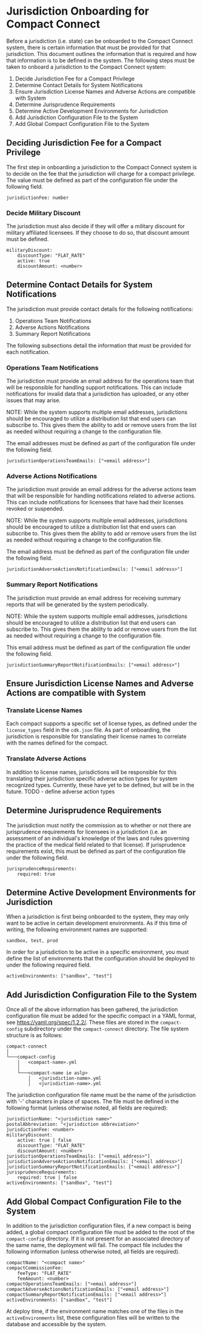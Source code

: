 # Jurisdiction Onboarding for Compact Connect

Before a jurisdiction (i.e. state) can be onboarded to the Compact Connect system, there is certain information that 
must be provided for that jurisdiction. This document outlines the information that is required and how that information
is to be defined in the system. The following steps must be taken to onboard a jurisdiction to the Compact Connect system:

1. Decide Jurisdiction Fee for a Compact Privilege
2. Determine Contact Details for System Notifications
3. Ensure Jurisdiction License Names and Adverse Actions are compatible with System
4. Determine Jurisprudence Requirements
5. Determine Active Development Environments for Jurisdiction
6. Add Jurisdiction Configuration File to the System
7. Add Global Compact Configuration File to the System

## Deciding Jurisdiction Fee for a Compact Privilege
The first step in onboarding a jurisdiction to the Compact Connect system is to decide on the fee that the jurisdiction
will charge for a compact privilege. The value must be defined as part of the configuration file under the following field.
```
jurisdictionFee: number
```

### Decide Military Discount
The jurisdiction must also decide if they will offer a military discount for military affiliated licensees. 
If they choose to do so, that discount amount must be defined.
```
militaryDiscount:  
    discountType: "FLAT_RATE" 
    active: true 
    discountAmount: <number>
```

## Determine Contact Details for System Notifications
The jurisdiction must provide contact details for the following notifications:

1. Operations Team Notifications
2. Adverse Actions Notifications
3. Summary Report Notifications

The following subsections detail the information that must be provided for each notification.

### Operations Team Notifications
The jurisdiction must provide an email address for the operations team that will be responsible for handling support 
notifications. This can include notifications for invalid data that a jurisdiction has uploaded, or any other issues that
may arise. 

NOTE: While the system supports multiple email addresses, jurisdictions should be encouraged to utilize a distribution 
list that end users can subscribe to. This gives them the ability to add or remove users from the list as needed 
without requiring a change to the configuration file.

The email addresses must be defined as part of the configuration file under the following field.
```
jurisdictionOperationsTeamEmails: ["<email address>"]
```

### Adverse Actions Notifications
The jurisdiction must provide an email address for the adverse actions team that will be responsible for handling notifications
related to adverse actions. This can include notifications for licensees that have had their licenses revoked or suspended.

NOTE: While the system supports multiple email addresses, jurisdictions should be encouraged to utilize a distribution 
list that end users can subscribe to. This gives them the ability to add or remove users from the list as needed 
without requiring a change to the configuration file.

The email address must be defined as part of the configuration file under the following field.
```
jurisdictionAdverseActionsNotificationEmails: ["<email address>"]
```

### Summary Report Notifications
The jurisdiction must provide an email address for receiving summary reports that will be generated by the system periodically.

NOTE: While the system supports multiple email addresses, jurisdictions should be encouraged to utilize a distribution 
list that end users can subscribe to. This gives them the ability to add or remove users from the list as needed 
without requiring a change to the configuration file.

This email address must be defined as part of the configuration file under the following field.
```
jurisdictionSummaryReportNotificationEmails: ["<email address>"]
```

## Ensure Jurisdiction License Names and Adverse Actions are compatible with System

### Translate License Names
Each compact supports a specific set of license types, as defined under the `license_types` field in the `cdk.json` file.
As part of onboarding, the jurisdiction is responsible for translating their license names to correlate with the names
defined for the compact.

### Translate Adverse Actions
In addition to license names, jurisdictions will be responsible for this translating their jurisdiction specific 
adverse action types for system recognized types. Currently, these have yet to be defined, but will be in the future.
TODO - define adverse action types

## Determine Jurisprudence Requirements
The jurisdiction must notify the commission as to whether or not there are jurisprudence requirements for licensees 
in a jurisdiction (i.e. an assessment of an individual's knowledge of the laws and rules governing the practice of the
medical field related to that license). If jurisprudence requirements exist, this must be defined as part of the 
configuration file under the following field.
```
jurisprudenceRequirements: 
    required: true
```


## Determine Active Development Environments for Jurisdiction
When a jurisdiction is first being onboarded to the system, they may only want to be active in certain development 
environments.
As if this time of writing, the following environment names are supported:
```
sandbox, test, prod
```

In order for a jurisdiction to be active in a specific environment, you must define the list of environments that the 
configuration should be deployed to under the following required field.
```
activeEnvironments: ["sandbox", "test"]
```

## Add Jurisdiction Configuration File to the System
Once all of the above information has been gathered, the jurisdiction configuration file must be added for the 
specific compact in a YAML format, see https://yaml.org/spec/1.2.2/. These files are stored in the `compact-config` 
subdirectory under the `compact-connect` directory. The file system structure is as follows:
```
compact-connect
│
└───compact-config
    │   <compact-name>.yml
    │   
    └───<compact-name ie aslp>
        │   <jurisdiction-name>.yml
        │   <jurisdiction-name>.yml
```

The jurisdiction configuration file name must be the name of the jurisdiction with '-' characters in place of spaces. 
The file must be defined in the following format (unless otherwise noted, all fields are required):
```
jurisdictionName: "<jurisdiction name>"
postalAbbreviation: "<jurisdiction abbreviation>"
jurisdictionFee: <number>
militaryDiscount:  
    active: true | false
    discountType: "FLAT_RATE" 
    discountAmount: <number>
jurisdictionOperationsTeamEmails: ["<email address>"]
jurisdictionAdverseActionsNotificationEmails: ["<email address>"]
jurisdictionSummaryReportNotificationEmails: ["<email address>"]
jurisprudenceRequirements: 
    required: true | false
activeEnvironments: ["sandbox", "test"]
```

## Add Global Compact Configuration File to the System
In addition to the jurisdiction configuration files, if a new compact is being added, a global compact configuration 
file must be added to the root of the `compact-config` directory. If it is not present for an associated directory of 
the same name, the deployment will fail. The compact file includes the following information (unless otherwise noted,
all fields are required).
```
compactName: "<compact name>"
compactCommissionFee:
    feeType: "FLAT_RATE"
    feeAmount: <number>
compactOperationsTeamEmails: ["<email address>"]
compactAdverseActionsNotificationEmails: ["<email address>"]
compactSummaryReportNotificationEmails: ["<email address>"]
activeEnvironments: ["sandbox", "test"]
```
At deploy time, if the environment name matches one of the files in the `activeEnvironments` list, these configuration
files will be written to the database and accessible by the system.
